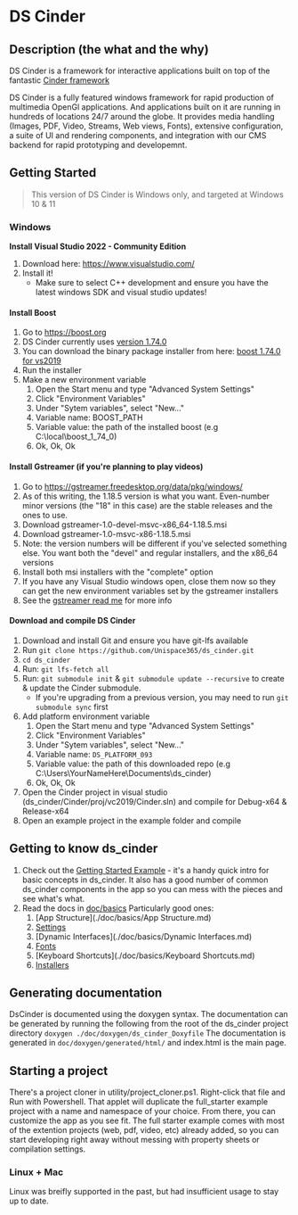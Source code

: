 # DS Cinder

## Description (the what and the why)
DS Cinder is a framework for interactive applications built on top of the fantastic [Cinder framework](https://libcinder.org/)

DS Cinder is a fully featured windows framework for rapid production of multimedia OpenGl applications. And applications
built on it are running in hundreds of locations 24/7 around the globe. It provides media handling (Images, PDF, Video,
Streams, Web views, Fonts), extensive configuration, a suite of UI and rendering components, and integration with our
CMS backend for rapid prototyping and developemnt.

## Getting Started
> This version of DS Cinder is Windows only, and targeted at Windows 10 & 11

### Windows
**Install Visual Studio 2022 - Community Edition**
1. Download here: https://www.visualstudio.com/
2. Install it!
	- Make sure to select C++ development and ensure you have the latest windows SDK and visual studio updates!

#### Install Boost
1. Go to https://boost.org
2. DS Cinder currently uses [version 1.74.0 ](https://www.boost.org/users/history/version_1_74_0.html)
3. You can download the binary package installer from here: [boost 1.74.0 for vs2019](https://sourceforge.net/projects/boost/files/boost-binaries/1.74.0/boost_1_74_0-msvc-14.2-64.exe/download)
4. Run the installer
5. Make a new environment variable
    1. Open the Start menu and type "Advanced System Settings"
    2. Click "Environment Variables"
    3. Under "Sytem variables", select "New..."
    4. Variable name: BOOST_PATH
    5. Variable value: the path of the installed boost (e.g C:\local\boost_1_74_0)
    6. Ok, Ok, Ok

#### Install Gstreamer (if you're planning to play videos)
1. Go to https://gstreamer.freedesktop.org/data/pkg/windows/
2. As of this writing, the 1.18.5 version is what you want. Even-number minor versions (the "18" in this case) are the stable releases and the ones to use.
3. Download gstreamer-1.0-devel-msvc-x86_64-1.18.5.msi
4. Download gstreamer-1.0-msvc-x86-1.18.5.msi
5. Note: the version numbers will be different if you've selected something else. You want both the "devel" and regular installers, and the x86_64 versions
6. Install both msi installers with the "complete" option
7. If you have any Visual Studio windows open, close them now so they can get the new environment variables set by the gstreamer installers
8. See the [gstreamer read me](https://github.com/Downstream/ds_cinder/blob/develop/projects/video/gstreamer-1.0/README.md) for more info

#### Download and compile DS Cinder
1. Download and install Git and ensure you have git-lfs available
2. Run `git clone https://github.com/Unispace365/ds_cinder.git`
3. `cd ds_cinder`
4. Run: `git lfs-fetch all`
5. Run: `git submodule init` & `git submodule update --recursive` to create & update the Cinder submodule.
	- If you're upgrading from a previous version, you may need to run `git submodule sync` first
7. Add platform environment variable
    1. Open the Start menu and type "Advanced System Settings"
    2. Click "Environment Variables"
    3. Under "Sytem variables", select "New..."
    4. Variable name: `DS_PLATFORM_093`
    5. Variable value: the path of this downloaded repo (e.g C:\Users\YourNameHere\Documents\ds_cinder)
    6. Ok, Ok, Ok
8. Open the Cinder project in visual studio (ds_cinder/Cinder/proj/vc2019/Cinder.sln) and compile for Debug-x64 & Release-x64
9. Open an example project in the example folder and compile

## Getting to know ds_cinder
1. Check out the [Getting Started Example](./example/getting_started/) - it's a handy quick intro for basic concepts in ds_cinder. It also has a good number of common ds_cinder components in the app so you can mess with the pieces and see what's what. 
2. Read the docs in [doc/basics](./doc/basics/) Particularly good ones:
	1. [App Structure](./doc/basics/App Structure.md)
	2. [Settings](./doc/basics/Settings.md)
	3. [Dynamic Interfaces](./doc/basics/Dynamic Interfaces.md)
	4. [Fonts](./doc/basics/Fonts.md)
	5. [Keyboard Shortcuts](./doc/basics/Keyboard Shortcuts.md)
	6. [Installers](./doc/basics/Installers.md)

## Generating documentation
DsCinder is documented using the doxygen syntax. The documentation can be generated by running the following from the root of the ds_cinder project directory
`doxygen ./doc/doxygen/ds_cinder_Doxyfile`
The documentation is generated in `doc/doxygen/generated/html/` and index.html is the main page.

## Starting a project
There's a project cloner in utility/project_cloner.ps1. Right-click that file and Run with Powershell. That applet will duplicate the full_starter example project with a name and namespace of your choice. From there, you can customize the app as you see fit. The full starter example comes with most of the extention projects (web, pdf, video, etc) already added, so you can start developing right away without messing with property sheets or compilation settings. 

### Linux + Mac
Linux was breifly supported in the past, but had insufficient usage to stay up to date.

